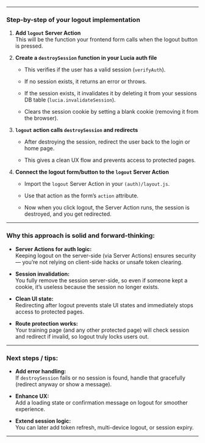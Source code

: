 
---

### Step-by-step of your logout implementation

1. **Add `logout` Server Action**  
    This will be the function your frontend form calls when the logout button is pressed.
    
2. **Create a `destroySession` function in your Lucia auth file**
    
    - This verifies if the user has a valid session (`verifyAuth`).
        
    - If no session exists, it returns an error or throws.
        
    - If the session exists, it invalidates it by deleting it from your sessions DB table (`lucia.invalidateSession`).
        
    - Clears the session cookie by setting a blank cookie (removing it from the browser).
        
3. **`logout` action calls `destroySession` and redirects**
    
    - After destroying the session, redirect the user back to the login or home page.
        
    - This gives a clean UX flow and prevents access to protected pages.
        
4. **Connect the logout form/button to the `logout` Server Action**
    
    - Import the `logout` Server Action in your `(auth)/layout.js`.
        
    - Use that action as the form’s `action` attribute.
        
    - Now when you click logout, the Server Action runs, the session is destroyed, and you get redirected.
        

---

### Why this approach is solid and forward-thinking:

- **Server Actions for auth logic:**  
    Keeping logout on the server-side (via Server Actions) ensures security — you’re not relying on client-side hacks or unsafe token clearing.
    
- **Session invalidation:**  
    You fully remove the session server-side, so even if someone kept a cookie, it’s useless because the session no longer exists.
    
- **Clean UI state:**  
    Redirecting after logout prevents stale UI states and immediately stops access to protected pages.
    
- **Route protection works:**  
    Your training page (and any other protected page) will check session and redirect if invalid, so logout truly locks users out.
    

---

### Next steps / tips:

- **Add error handling:**  
    If `destroySession` fails or no session is found, handle that gracefully (redirect anyway or show a message).
    
- **Enhance UX:**  
    Add a loading state or confirmation message on logout for smoother experience.
    
- **Extend session logic:**  
    You can later add token refresh, multi-device logout, or session expiry.
    

---

